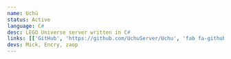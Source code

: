 ```yaml
---
name: Uchū
status: Active
language: C#
desc: LEGO Universe server written in C#
links: [['GitHub', 'https://github.com/UchuServer/Uchu', 'fab fa-github'], ['Community Discord', 'https://discord.gg/EFuTB8XZSV', 'fab fa-discord']]
devs: Mick, Encry, zaop
---
```


